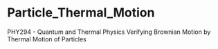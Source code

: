 # Particle_Thermal_Motion
PHY294 - Quantum and Thermal Physics
Verifying Brownian Motion by Thermal Motion of Particles
